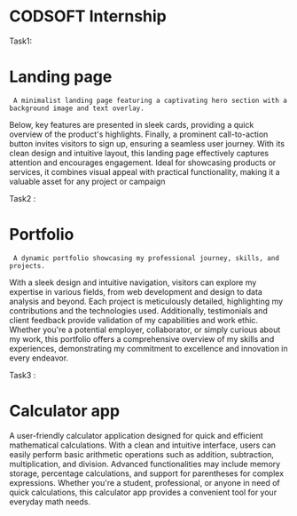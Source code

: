 # CODSOFT Internship

Task1:
# Landing page
     A minimalist landing page featuring a captivating hero section with a background image and text overlay.
Below, key features are presented in sleek cards, providing a quick overview of the product's highlights. Finally, a prominent call-to-action button invites visitors to sign up, ensuring a seamless user journey. With its clean design and intuitive layout, this landing page effectively captures attention and encourages engagement. Ideal for showcasing products or services, it combines visual appeal with practical functionality, making it a valuable asset for any project or campaign

Task2 :
# Portfolio
     A dynamic portfolio showcasing my professional journey, skills, and projects.
With a sleek design and intuitive navigation, visitors can explore my expertise in various fields, from web development and design to data analysis and beyond. Each project is meticulously detailed, highlighting my contributions and the technologies used. Additionally, testimonials and client feedback provide validation of my capabilities and work ethic. Whether you're a potential employer, collaborator, or simply curious about my work, this portfolio offers a comprehensive overview of my skills and experiences, demonstrating my commitment to excellence and innovation in every endeavor.

Task3 : 
# Calculator app

A user-friendly calculator application designed for quick and efficient mathematical calculations. With a clean and intuitive interface, users can easily perform basic arithmetic operations such as addition, subtraction, multiplication, and division. Advanced functionalities may include memory storage, percentage calculations, and support for parentheses for complex expressions. Whether you're a student, professional, or anyone in need of quick calculations, this calculator app provides a convenient tool for your everyday math needs.
